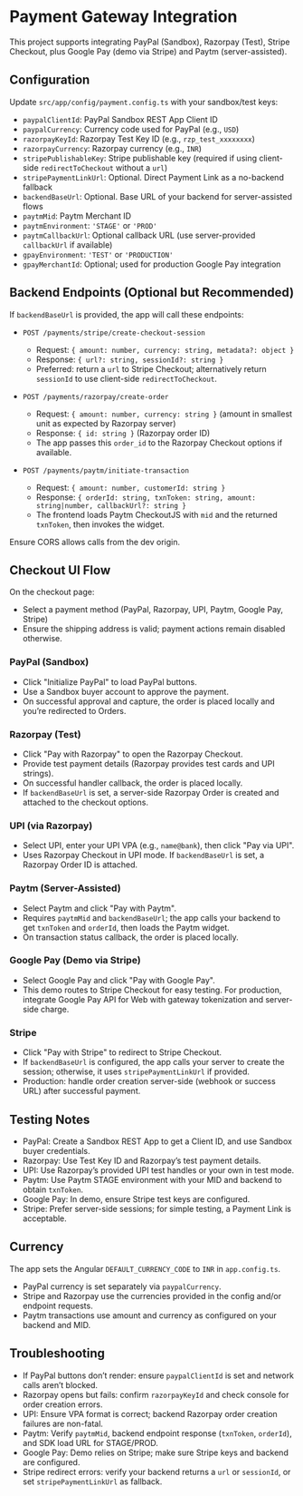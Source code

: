 # Payment Gateway Integration

This project supports integrating PayPal (Sandbox), Razorpay (Test), Stripe Checkout, plus Google Pay (demo via Stripe) and Paytm (server-assisted).

## Configuration
Update `src/app/config/payment.config.ts` with your sandbox/test keys:

- `paypalClientId`: PayPal Sandbox REST App Client ID
- `paypalCurrency`: Currency code used for PayPal (e.g., `USD`)
- `razorpayKeyId`: Razorpay Test Key ID (e.g., `rzp_test_xxxxxxxx`)
- `razorpayCurrency`: Razorpay currency (e.g., `INR`)
- `stripePublishableKey`: Stripe publishable key (required if using client-side `redirectToCheckout` without a `url`)
- `stripePaymentLinkUrl`: Optional. Direct Payment Link as a no-backend fallback
- `backendBaseUrl`: Optional. Base URL of your backend for server-assisted flows
- `paytmMid`: Paytm Merchant ID
- `paytmEnvironment`: `'STAGE'` or `'PROD'`
- `paytmCallbackUrl`: Optional callback URL (use server-provided `callbackUrl` if available)
- `gpayEnvironment`: `'TEST'` or `'PRODUCTION'`
- `gpayMerchantId`: Optional; used for production Google Pay integration

## Backend Endpoints (Optional but Recommended)
If `backendBaseUrl` is provided, the app will call these endpoints:

- `POST /payments/stripe/create-checkout-session`
  - Request: `{ amount: number, currency: string, metadata?: object }`
  - Response: `{ url?: string, sessionId?: string }`
  - Preferred: return a `url` to Stripe Checkout; alternatively return `sessionId` to use client-side `redirectToCheckout`.

- `POST /payments/razorpay/create-order`
  - Request: `{ amount: number, currency: string }` (amount in smallest unit as expected by Razorpay server)
  - Response: `{ id: string }` (Razorpay order ID)
  - The app passes this `order_id` to the Razorpay Checkout options if available.

- `POST /payments/paytm/initiate-transaction`
  - Request: `{ amount: number, customerId: string }`
  - Response: `{ orderId: string, txnToken: string, amount: string|number, callbackUrl?: string }`
  - The frontend loads Paytm CheckoutJS with `mid` and the returned `txnToken`, then invokes the widget.

Ensure CORS allows calls from the dev origin.

## Checkout UI Flow
On the checkout page:
- Select a payment method (PayPal, Razorpay, UPI, Paytm, Google Pay, Stripe)
- Ensure the shipping address is valid; payment actions remain disabled otherwise.

### PayPal (Sandbox)
- Click "Initialize PayPal" to load PayPal buttons.
- Use a Sandbox buyer account to approve the payment.
- On successful approval and capture, the order is placed locally and you’re redirected to Orders.

### Razorpay (Test)
- Click "Pay with Razorpay" to open the Razorpay Checkout.
- Provide test payment details (Razorpay provides test cards and UPI strings).
- On successful handler callback, the order is placed locally.
- If `backendBaseUrl` is set, a server-side Razorpay Order is created and attached to the checkout options.

### UPI (via Razorpay)
- Select UPI, enter your UPI VPA (e.g., `name@bank`), then click "Pay via UPI".
- Uses Razorpay Checkout in UPI mode. If `backendBaseUrl` is set, a Razorpay Order ID is attached.

### Paytm (Server-Assisted)
- Select Paytm and click "Pay with Paytm".
- Requires `paytmMid` and `backendBaseUrl`; the app calls your backend to get `txnToken` and `orderId`, then loads the Paytm widget.
- On transaction status callback, the order is placed locally.

### Google Pay (Demo via Stripe)
- Select Google Pay and click "Pay with Google Pay".
- This demo routes to Stripe Checkout for easy testing. For production, integrate Google Pay API for Web with gateway tokenization and server-side charge.

### Stripe
- Click "Pay with Stripe" to redirect to Stripe Checkout.
- If `backendBaseUrl` is configured, the app calls your server to create the session; otherwise, it uses `stripePaymentLinkUrl` if provided.
- Production: handle order creation server-side (webhook or success URL) after successful payment.

## Testing Notes
- PayPal: Create a Sandbox REST App to get a Client ID, and use Sandbox buyer credentials.
- Razorpay: Use Test Key ID and Razorpay’s test payment details.
- UPI: Use Razorpay’s provided UPI test handles or your own in test mode.
- Paytm: Use Paytm STAGE environment with your MID and backend to obtain `txnToken`.
- Google Pay: In demo, ensure Stripe test keys are configured.
- Stripe: Prefer server-side sessions; for simple testing, a Payment Link is acceptable.

## Currency
The app sets the Angular `DEFAULT_CURRENCY_CODE` to `INR` in `app.config.ts`.
- PayPal currency is set separately via `paypalCurrency`.
- Stripe and Razorpay use the currencies provided in the config and/or endpoint requests.
- Paytm transactions use amount and currency as configured on your backend and MID.

## Troubleshooting
- If PayPal buttons don’t render: ensure `paypalClientId` is set and network calls aren’t blocked.
- Razorpay opens but fails: confirm `razorpayKeyId` and check console for order creation errors.
- UPI: Ensure VPA format is correct; backend Razorpay order creation failures are non-fatal.
- Paytm: Verify `paytmMid`, backend endpoint response (`txnToken`, `orderId`), and SDK load URL for STAGE/PROD.
- Google Pay: Demo relies on Stripe; make sure Stripe keys and backend are configured.
- Stripe redirect errors: verify your backend returns a `url` or `sessionId`, or set `stripePaymentLinkUrl` as fallback.
